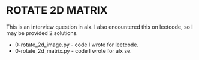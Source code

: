 # ROTATE 2D MATRIX
This is an interview question in alx. I also encountered this on leetcode, so I may be provided 2 solutions.
* 0-rotate_2d_image.py - code I wrote for leetcode.
* 0-rotate_2d_matrix.py - code I wrote for alx se.